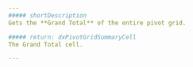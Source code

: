 ```yaml
---
##### shortDescription
Gets the **Grand Total** of the entire pivot grid.

##### return: dxPivotGridSummaryCell
The Grand Total cell.

---
```

